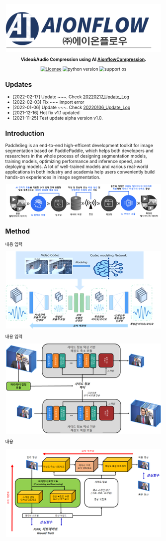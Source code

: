 <div align="center">
<p align="center">
    <img src="./imgs/aionflow_logo.png" align="middle" width="500"/>
</p>

**Video&Audio Compression using AI [AionflowCompression](https://github.com/paddlepaddle/paddle).**

[![License](https://img.shields.io/badge/license-Apache%202-blue.svg)](LICENSE)
![python version](https://img.shields.io/badge/python-3.6+-orange.svg)
![support os](https://img.shields.io/badge/os-linux%2C%20win-green.svg)

</div>

## Updates
- [2022-02-17] Update ~~~. Check [20220217_Update_Log](mvp.yonsei.ac.kr)
- [2022-02-03] Fix ~~~ import error
- [2022-01-06] Update ~~~. Check [20220106_Update_Log](mvp.yonsei.ac.kr)
- [2021-12-16] Hot fix v1.1 updated
- [2021-11-25] Test update alpha version v1.0.

## Introduction

PaddleSeg is an end-to-end high-efficent development toolkit for image segmentation based on PaddlePaddle, which helps both developers and researchers in the whole process of designing segmentation models, training models, optimizing performance and inference speed, and deploying models. A lot of well-trained models and various real-world applications in both industry and academia help users conveniently build hands-on experiences in image segmentation.

<p align="center">
    <img src="./imgs/intro.png" align="middle" width="500"/>
</p>

## Method

내용 입력
<p align="center">
    <img src="./imgs/version1.png" align="middle" width="500"/>
</p>
내용 입력
<p align="center">
    <img src="./imgs/version2_1.png" align="middle" width="500"/>
</p>
내용
<p align="center">
    <img src="./imgs/version2_2.png" align="middle" width="500"/>
</p>
